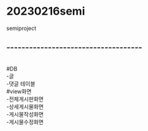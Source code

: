 # 20230216semi
semiproject<br>
##  ------------------------------------
<br>
#DB<br>
-글<br>
-댓글 테이블<br>
#view화면<br>
-전체게시판화면<br>
-상세게시물화면<br>
-게시물작성화면<br>
-게시물수정화면<br>



